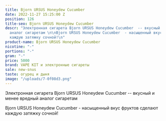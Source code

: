 ```yaml
---
title: Bjorn URSUS Honeydew Cucumber
date: 2022-11-27 15:25:00 Z
position: 126
title-seo: Bjorn URSUS Honeydew Cucumber
descr: "Электронная сигарета Bjorn URSUS Honeydew Cucumber  -- вкусный и менее вредный
  аналог сигаретам \n\nBjorn URSUS Honeydew Cucumber  - насыщенный вкус фруктов сделают
  каждую затяжку сочной!\n"
product-name: Bjorn URSUS Honeydew Cucumber
nicotine: "-"
portions: "-"
gram: "-"
price: 5000
brand: VAPE KIT и электронные сигареты
sale: new-snus
taste: огурец и дыня
image: "/uploads/7-0f08d3.png"
---
```


Электронная сигарета Bjorn URSUS Honeydew Cucumber  -- вкусный и менее вредный аналог сигаретам 

Bjorn URSUS Honeydew Cucumber  - насыщенный вкус фруктов сделают каждую затяжку сочной!
